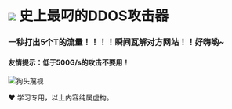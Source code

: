 # ![](https://github.githubassets.com/images/icons/emoji/unicode/1f449.png) 史上最叼的DDOS攻击器






### 一秒打出5个T的流量！！！！瞬间瓦解对方网站！！好嗨哟~

#### 友情提示：低于500G/s的攻击不要用！



![狗头蔑视](https://raw.githubusercontent.com/cyhx2017/Blog/master/images/doge.png "狗头蔑视")

❤ 学习专用，以上内容纯属虚构。